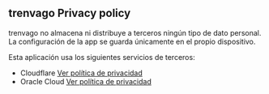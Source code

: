 ## trenvago Privacy policy

trenvago no almacena ni distribuye a terceros ningún tipo de dato personal. La configuración de la app se guarda únicamente en el propio dispositivo.

Esta aplicación usa los siguientes servicios de terceros:
- Cloudflare [Ver política de privacidad](https://www.cloudflare.com/es-es/privacypolicy/)
- Oracle Cloud [Ver política de privacidad](https://www.oracle.com/legal/privacy/privacy-policy.html)
